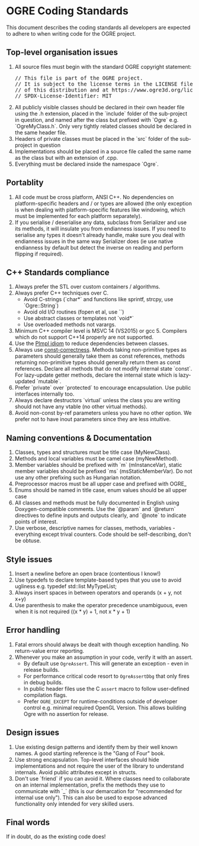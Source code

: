 # OGRE Coding Standards

This document describes the coding standards all developers are expected to adhere to when writing code for the OGRE project.

## Top-level organisation issues

<ol>
    <li>All source files must begin with the standard OGRE copyright statement:    <pre>// This file is part of the OGRE project.
// It is subject to the license terms in the LICENSE file found in the top-level directory
// of this distribution and at https://www.ogre3d.org/licensing.
// SPDX-License-Identifier: MIT</pre>
    </li>
    <li>All publicly visible classes should be declared in their own header file using the .h extension, placed in the `include` folder of the sub-project in question, and named after the class but prefixed with `Ogre` e.g. `OgreMyClass.h`. Only very tightly related classes should be declared in the same header file. </li>
    <li>Headers of private classes must be placed in the `src` folder of the sub-project in question</li>
    <li>Implementations should be placed in a source file called the same name as the class but with an extension of .cpp.</li>
    <li>Everything must be declared inside the namespace `Ogre`.</li>
</ol>

## Portablity

<ol>
    <li>All code must be cross platform, ANSI C++. No dependencies on platform-specific headers and / or types are allowed (the only exception is when dealing with platform-specific features like windowing, which must be implemented for each platform separately).</li>
    <li>If you serialise / deserialise any data, subclass from Serializer and use its methods, it will insulate you from endianness issues. If you need to serialise any types it doesn't already handle, make sure you deal with endianness issues in the same way Serializer does (ie use native endianness by default but detect the inverse on reading and perform flipping if required).</li>
</ol>

## C++ Standards compliance

<ol>
    <li>Always prefer the STL over custom containers / algorithms.</li>
    <li>Always prefer C++ techniques over C.
        <ul><li>Avoid C-strings (`char*` and functions like sprintf, strcpy, use `Ogre::String`)</li>
            <li>Avoid old I/O routines (fopen et al, use `<iostream>`)</li>
            <li>Use abstract classes or templates not `void*`</li>
            <li>Use overloaded methods not varargs.</li>
        </ul></li>
    <li>Minimum C++ compiler level is MSVC 14 (VS2015) or gcc 5. Compilers which do not support C++14 properly are not supported.</li>
    <li>Use the <a href="https://en.cppreference.com/w/cpp/language/pimpl">PImpl idiom</a> to reduce dependencies between classes.</li>
    <li>Always use <a href="https://isocpp.org/wiki/faq/const-correctness">const-correctness</a>. Methods taking non-primitive types as parameters should generally take them as const references, methods returning non-primitive types should generally return them as const references. Declare all methods that do not modify internal state `const`. For lazy-update getter methods, declare the internal state which is lazy-updated `mutable`.</li>
    <li>Prefer `private` over `protected` to encourage encapsulation. Use public interfaces internally too.</li>
    <li>Always declare destructors `virtual` unless the class you are writing should not have any vtable (no other virtual methods).</li>
    <li>Avoid non-const by-ref parameters unless you have no other option. We prefer not to have inout parameters since they are less intuitive.</li>
</ol>


## Naming conventions &amp; Documentation

<ol>
    <li>Classes, types and structures must be title case (MyNewClass). </li>
    <li>Methods and local variables must be camel case (myNewMethod). </li>
    <li>Member variables should be prefixed with `m` (mInstanceVar), static member variables should be prefixed `ms` (msStaticMemberVar). Do not use any other prefixing such as Hungarian notation.</li>
    <li>Preprocessor macros must be all upper case and prefixed with OGRE_</li>
    <li>Enums should be named in title case, enum values should be all upper case</li>
    <li>All classes and methods must be fully documented in English using Doxygen-compatible comments. Use the `@param` and `@return` directives to define inputs and outputs clearly, and `@note` to indicate points of interest.</li>
    <li>Use verbose, descriptive names for classes, methods, variables - everything except trival counters. Code should be self-describing, don't be obtuse.</li>
</ol>

## Style issues

<ol>
    <li>Insert a newline before an open brace (contentious I know!)</li>
    <li>Use typedefs to declare template-based types that you use to avoid ugliness e.g. typedef std::list<MyType*> MyTypeList;</li>
    <li>Always insert spaces in between operators and operands (x + y, not x+y)</li>
    <li>Use parenthesis to make the operator precedence unambiguous, even when it is not required ((x * y) + 1, not x * y + 1)</li>
</ol>


## Error handling

<ol>
    <li>Fatal errors should always be dealt with though exception handling. No return-value error reporting.</li>
    <li>Whenever you make an assumption in your code, verify it with an assert.

* By default use `OgreAssert`. This will generate an exception - even in release builds. 
* For performance critical code resort to `OgreAssertDbg` that only fires in debug builds.
* In public header files use the C `assert` macro to follow user-defined compilation flags.
* Prefer `OGRE_EXCEPT` for runtime-conditions outside of developer control e.g. minimal required OpenGL Version. This allows building Ogre with no assertion for release.
    </li>
</ol>


## Design issues

<ol>
    <li>Use existing design patterns and identify them by their well known names. A good starting reference is the "Gang of Four" book.</li>
    <li>Use strong encapsulation. Top-level interfaces should hide implementations and not require the user of the library to understand internals. Avoid public attributes except in structs.</li>
    <li>Don't use `friend` if you can avoid it. Where classes need to collaborate on an internal implementation, prefix the methods they use to communicate with `_` (this is our demarcation for "recommended for internal use only"). This can also be used to expose advanced functionality only intended for very skilled users.</li>

</ol>


## Final words

If in doubt, do as the existing code does!

